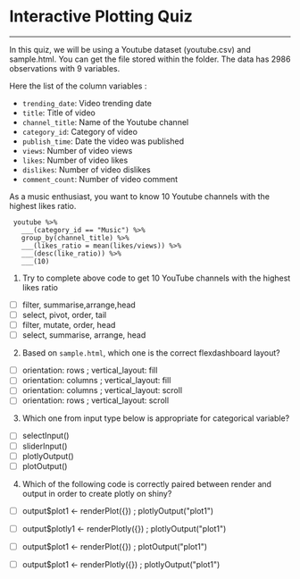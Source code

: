 # Interactive Plotting Quiz
___

In this quiz, we will be using a Youtube dataset (youtube.csv) and sample.html. You can get the file stored within the folder. The data has 2986 observations with 9 variables.


Here the list of the column variables :

 * `trending_date`: Video trending date
 * `title`: Title of video
 * `channel_title`: Name of the Youtube channel
 * `category_id`: Category of video
 * `publish_time`: Date the video was published
 * `views`: Number of video views
 * `likes`: Number of video likes
 * `dislikes`: Number of video dislikes
 * `comment_count`: Number of video comment

As a music enthusiast, you want to know 10 Youtube channels with the highest likes ratio.

```
 youtube %>% 
   ___(category_id == "Music") %>% 
   group_by(channel_title) %>% 
   ___(likes_ratio = mean(likes/views)) %>% 
   ___(desc(like_ratio)) %>% 
   ___(10)
```

1. Try to complete above code to get 10 YouTube channels with the highest likes ratio
  - [ ] filter, summarise,arrange,head
  - [ ] select, pivot, order, tail
  - [ ] filter, mutate, order, head
  - [ ] select, summarise, arrange, head

2. Based on `sample.html`, which one is the correct flexdashboard layout?
  - [ ] orientation: rows ; vertical_layout: fill
  - [ ] orientation: columns ; vertical_layout: fill
  - [ ] orientation: columns ; vertical_layout: scroll
  - [ ] orientation: rows ; vertical_layout: scroll

3. Which one from input type below is appropriate for categorical variable?
  - [ ] selectInput()
  - [ ] sliderInput()
  - [ ] plotlyOutput()
  - [ ] plotOutput()
  
4. Which of the following code is correctly paired between render and output in order to create plotly on shiny?
  - [ ] output$plot1 <- renderPlot({}) ; plotlyOutput("plot1")
  - [ ] output$plotly1 <- renderPlotly({}) ; plotlyOutput("plot1")
  - [ ] output$plot1 <- renderPlot({}) ; plotOutput("plot1")
  - [ ] output$plot1 <- renderPlotly({}) ; plotlyOutput("plot1")
 

